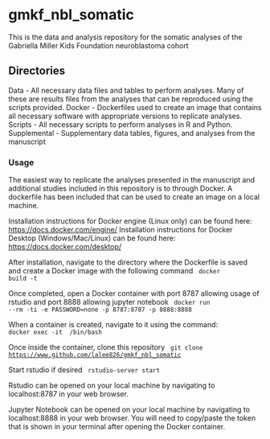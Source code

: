 # gmkf_nbl_somatic

This is the data and analysis repository for the somatic analyses of the Gabriella Miller Kids Foundation neuroblastoma cohort

## Directories

Data - All necessary data files and tables to perform analyses. Many of these are results files from the analyses that can be reproduced using the scripts provided.
Docker - Dockerfiles used to create an image that contains all necessary software with appropriate versions to replicate analyses.
Scripts - All necessary scripts to perform analyses in R and Python.
Supplemental - Supplementary data tables, figures, and analyses from the manuscript


### Usage
The easiest way to replicate the analyses presented in the manuscript and additional studies included in this repository is to through Docker.  A dockerfile has been included that can be used to create an image on a local machine.

Installation instructions for Docker engine (Linux only) can be found here: https://docs.docker.com/engine/
Installation instructions for Docker Desktop (Windows/Mac/Linux) can be found here: https://docs.docker.com/desktop/

After installation, navigate to the directory where the Dockerfile is saved and create a Docker image with the following command
 <code> docker build -t <image name> </code>  

Once completed, open a Docker container with port 8787 allowing usage of rstudio and port 8888 allowing jupyter notebook
 <code> docker run --rm -ti -e PASSWORD=none -p 8787:8787 -p 8888:8888 <image name> </code>  

When a container is created, navigate to it using the command:
 <code> docker exec -it <container name> /bin/bash </code>

Once inside the container, clone this repository
 <code> git clone https://www.github.com/lalee826/gmkf_nbl_somatic </code>

Start rstudio if desired
 <code> rstudio-server start </code>

Rstudio can be opened on your local machine by navigating to localhost:8787 in your web browser.

Jupyter Notebook can be opened on your local machine by navigating to localhost:8888 in your web browser. You will need to copy/paste the token that is shown in your terminal after opening the Docker container.
